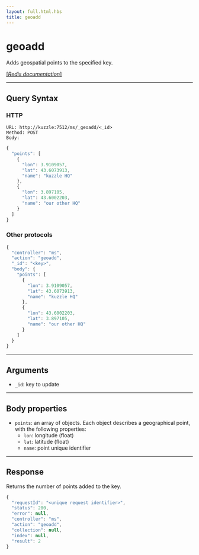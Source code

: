 ```yaml
---
layout: full.html.hbs
title: geoadd
---
```


# geoadd

<SinceBadge version="1.0.0" />

Adds geospatial points to the specified key.

[[_Redis documentation_]](https://redis.io/commands/geoadd)

---

## Query Syntax

### HTTP

```http
URL: http://kuzzle:7512/ms/_geoadd/<_id>
Method: POST
Body:
```

```js
{
  "points": [
    {
      "lon": 3.9109057,
      "lat": 43.6073913,
      "name": "kuzzle HQ"
    },
    {
      "lon": 3.897105,
      "lat": 43.6002203,
      "name": "our other HQ"
    }
  ]
}
```

### Other protocols

```js
{
  "controller": "ms",
  "action": "geoadd",
  "_id": "<key>",
  "body": {
    "points": [
      {
        "lon": 3.9109057,
        "lat": 43.6073913,
        "name": "kuzzle HQ"
      },
      {
        "lon": 43.6002203,
        "lat": 3.897105,
        "name": "our other HQ"
      }
    ]
  }
}
```

---

## Arguments

- `_id`: key to update

---

## Body properties

- `points`: an array of objects. Each object describes a geographical point, with the following properties:
  - `lon`: longitude (float)
  - `lat`: latitude (float)
  - `name`: point unique identifier

---

## Response

Returns the number of points added to the key.

```javascript
{
  "requestId": "<unique request identifier>",
  "status": 200,
  "error": null,
  "controller": "ms",
  "action": "geoadd",
  "collection": null,
  "index": null,
  "result": 2
}
```
